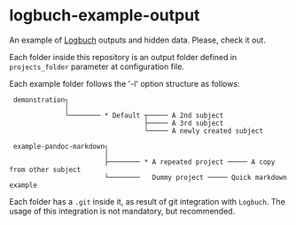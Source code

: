 # logbuch-example-output
An example of [Logbuch](https://github.com/bertolinocastro/logbuch) outputs and hidden data. Please, check it out.

Each folder inside this repository is an output folder defined in `projects_folder` parameter at configuration file.

Each example folder follows the '-l' option structure as follows:
```
 demonstration┐
              │
              └──────── * Default ┬───── A 2nd subject
                                  ├───── A 3rd subject
                                  └───── A newly created subject
```
```
 example-pandoc-markdown┐
                        │
                        ├──────── * A repeated project ───── A copy from other subject
                        └────────   Dummy project ───── Quick markdown example
```

Each folder has a `.git` inside it, as result of git integration with `Logbuch`. The usage of this integration is not mandatory, but recommended.
